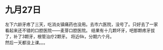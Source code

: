 # 九月27日
左下六龄牙疼了三天，吃消炎镇痛药也没用。去市六医院，没号了。只好去了一家看起来还不错的口腔医院——麦芽口腔医院。
结果有十几颗坏牙，吧那颗疼牙拔了，补了3颗牙，根管治疗2颗牙。
将近6k，分期六个月。  
然后一天都没上课。。。
